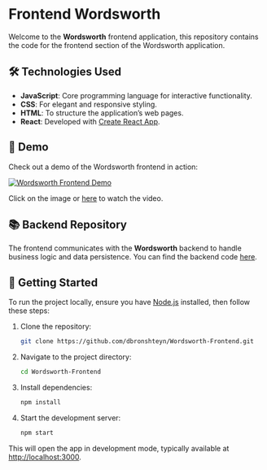 # Frontend Wordsworth

Welcome to the **Wordsworth** frontend application, this repository contains the code for the frontend section of the Wordsworth application. 

## 🛠️ Technologies Used

- **JavaScript**: Core programming language for interactive functionality.
- **CSS**: For elegant and responsive styling.
- **HTML**: To structure the application’s web pages.
- **React**: Developed with [Create React App](https://github.com/facebook/create-react-app).

## 🎥 Demo

Check out a demo of the Wordsworth frontend in action:

[![Wordsworth Frontend Demo](https://img.youtube.com/vi/X6R_3I3cwxo/0.jpg)](https://youtu.be/X6R_3I3cwxo)

Click on the image or [here](https://youtu.be/X6R_3I3cwxo) to watch the video.

## 📚 Backend Repository

The frontend communicates with the **Wordsworth** backend to handle business logic and data persistence. You can find the backend code [here](https://github.com/dbronshteyn/Wordsworth).

## 🚀 Getting Started

To run the project locally, ensure you have [Node.js](https://nodejs.org/) installed, then follow these steps:

1. Clone the repository:

   ```bash
   git clone https://github.com/dbronshteyn/Wordsworth-Frontend.git
   ```

2. Navigate to the project directory:

   ```bash
   cd Wordsworth-Frontend
   ```

3. Install dependencies:

   ```bash
   npm install
   ```

4. Start the development server:

   ```bash
   npm start
   ```

This will open the app in development mode, typically available at [http://localhost:3000](http://localhost:3000).
